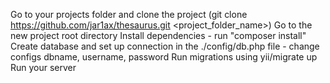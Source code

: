 Go to your projects folder and clone the project (git clone https://github.com/jar1ax/thesaurus.git <project_folder_name>)
Go to the new project root directory
Install dependencies - run "composer install"
Create database and set up connection in the ./config/db.php file - change configs dbname, username, password
Run migrations using yii/migrate up
Run your server
